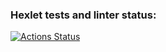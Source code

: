 ### Hexlet tests and linter status:
[![Actions Status](https://github.com/domospb/ansible-deploy-project-76/actions/workflows/hexlet-check.yml/badge.svg)](https://github.com/domospb/ansible-deploy-project-76/actions)
